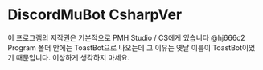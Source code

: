 ﻿# DiscordMuBot CsharpVer
이 프로그램의 저작권은 기본적으로 PMH Studio / CS에게 있습니다 @hj666c2
Program 폴더 안에는 ToastBot으로 나오는데 그 이유는 옛날 이름이 ToastBot이었기 때문입니다. 이상하게 생각하지 마세요.

